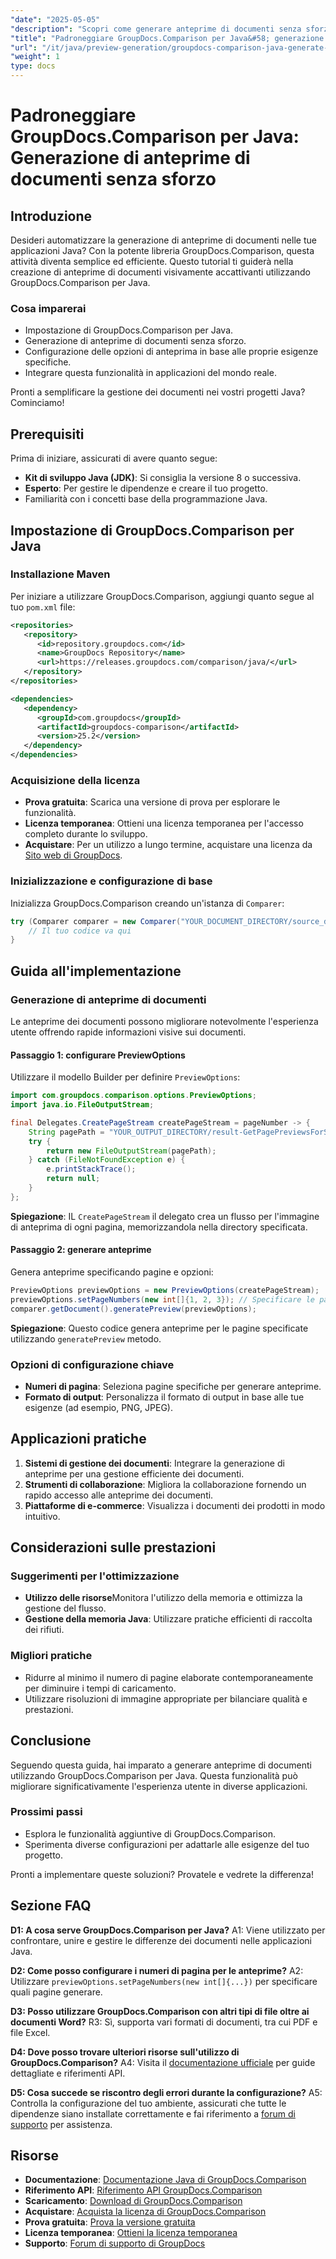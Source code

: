 ```yaml
---
"date": "2025-05-05"
"description": "Scopri come generare anteprime di documenti senza sforzo con GroupDocs.Comparison per Java. Migliora l'esperienza utente della tua applicazione."
"title": "Padroneggiare GroupDocs.Comparison per Java&#58; generazione di anteprime di documenti senza sforzo"
"url": "/it/java/preview-generation/groupdocs-comparison-java-generate-previews/"
"weight": 1
type: docs
---
```

# Padroneggiare GroupDocs.Comparison per Java: Generazione di anteprime di documenti senza sforzo

## Introduzione

Desideri automatizzare la generazione di anteprime di documenti nelle tue applicazioni Java? Con la potente libreria GroupDocs.Comparison, questa attività diventa semplice ed efficiente. Questo tutorial ti guiderà nella creazione di anteprime di documenti visivamente accattivanti utilizzando GroupDocs.Comparison per Java.

### Cosa imparerai
- Impostazione di GroupDocs.Comparison per Java.
- Generazione di anteprime di documenti senza sforzo.
- Configurazione delle opzioni di anteprima in base alle proprie esigenze specifiche.
- Integrare questa funzionalità in applicazioni del mondo reale.

Pronti a semplificare la gestione dei documenti nei vostri progetti Java? Cominciamo!

## Prerequisiti

Prima di iniziare, assicurati di avere quanto segue:

- **Kit di sviluppo Java (JDK)**: Si consiglia la versione 8 o successiva.
- **Esperto**: Per gestire le dipendenze e creare il tuo progetto.
- Familiarità con i concetti base della programmazione Java.

## Impostazione di GroupDocs.Comparison per Java

### Installazione Maven

Per iniziare a utilizzare GroupDocs.Comparison, aggiungi quanto segue al tuo `pom.xml` file:

```xml
<repositories>
   <repository>
      <id>repository.groupdocs.com</id>
      <name>GroupDocs Repository</name>
      <url>https://releases.groupdocs.com/comparison/java/</url>
   </repository>
</repositories>

<dependencies>
   <dependency>
      <groupId>com.groupdocs</groupId>
      <artifactId>groupdocs-comparison</artifactId>
      <version>25.2</version>
   </dependency>
</dependencies>
```

### Acquisizione della licenza

- **Prova gratuita**: Scarica una versione di prova per esplorare le funzionalità.
- **Licenza temporanea**: Ottieni una licenza temporanea per l'accesso completo durante lo sviluppo.
- **Acquistare**: Per un utilizzo a lungo termine, acquistare una licenza da [Sito web di GroupDocs](https://purchase.groupdocs.com/buy).

### Inizializzazione e configurazione di base

Inizializza GroupDocs.Comparison creando un'istanza di `Comparer`:

```java
try (Comparer comparer = new Comparer("YOUR_DOCUMENT_DIRECTORY/source_document.docx")) {
    // Il tuo codice va qui
}
```

## Guida all'implementazione

### Generazione di anteprime di documenti

Le anteprime dei documenti possono migliorare notevolmente l'esperienza utente offrendo rapide informazioni visive sui documenti.

#### Passaggio 1: configurare PreviewOptions

Utilizzare il modello Builder per definire `PreviewOptions`:

```java
import com.groupdocs.comparison.options.PreviewOptions;
import java.io.FileOutputStream;

final Delegates.CreatePageStream createPageStream = pageNumber -> {
    String pagePath = "YOUR_OUTPUT_DIRECTORY/result-GetPagePreviewsForSourceDocument_" + pageNumber + ".png";
    try {
        return new FileOutputStream(pagePath);
    } catch (FileNotFoundException e) {
        e.printStackTrace();
        return null;
    }
};
```

**Spiegazione**: IL `CreatePageStream` il delegato crea un flusso per l'immagine di anteprima di ogni pagina, memorizzandola nella directory specificata.

#### Passaggio 2: generare anteprime

Genera anteprime specificando pagine e opzioni:

```java
PreviewOptions previewOptions = new PreviewOptions(createPageStream);
previewOptions.setPageNumbers(new int[]{1, 2, 3}); // Specificare le pagine desiderate
comparer.getDocument().generatePreview(previewOptions);
```

**Spiegazione**: Questo codice genera anteprime per le pagine specificate utilizzando `generatePreview` metodo.

### Opzioni di configurazione chiave

- **Numeri di pagina**: Seleziona pagine specifiche per generare anteprime.
- **Formato di output**: Personalizza il formato di output in base alle tue esigenze (ad esempio, PNG, JPEG).

## Applicazioni pratiche

1. **Sistemi di gestione dei documenti**: Integrare la generazione di anteprime per una gestione efficiente dei documenti.
2. **Strumenti di collaborazione**: Migliora la collaborazione fornendo un rapido accesso alle anteprime dei documenti.
3. **Piattaforme di e-commerce**: Visualizza i documenti dei prodotti in modo intuitivo.

## Considerazioni sulle prestazioni

### Suggerimenti per l'ottimizzazione
- **Utilizzo delle risorse**Monitora l'utilizzo della memoria e ottimizza la gestione del flusso.
- **Gestione della memoria Java**: Utilizzare pratiche efficienti di raccolta dei rifiuti.

### Migliori pratiche
- Ridurre al minimo il numero di pagine elaborate contemporaneamente per diminuire i tempi di caricamento.
- Utilizzare risoluzioni di immagine appropriate per bilanciare qualità e prestazioni.

## Conclusione

Seguendo questa guida, hai imparato a generare anteprime di documenti utilizzando GroupDocs.Comparison per Java. Questa funzionalità può migliorare significativamente l'esperienza utente in diverse applicazioni. 

### Prossimi passi
- Esplora le funzionalità aggiuntive di GroupDocs.Comparison.
- Sperimenta diverse configurazioni per adattarle alle esigenze del tuo progetto.

Pronti a implementare queste soluzioni? Provatele e vedrete la differenza!

## Sezione FAQ

**D1: A cosa serve GroupDocs.Comparison per Java?**
A1: Viene utilizzato per confrontare, unire e gestire le differenze dei documenti nelle applicazioni Java.

**D2: Come posso configurare i numeri di pagina per le anteprime?**
A2: Utilizzare `previewOptions.setPageNumbers(new int[]{...})` per specificare quali pagine generare.

**D3: Posso utilizzare GroupDocs.Comparison con altri tipi di file oltre ai documenti Word?**
R3: Sì, supporta vari formati di documenti, tra cui PDF e file Excel.

**D4: Dove posso trovare ulteriori risorse sull'utilizzo di GroupDocs.Comparison?**
A4: Visita il [documentazione ufficiale](https://docs.groupdocs.com/comparison/java/) per guide dettagliate e riferimenti API.

**D5: Cosa succede se riscontro degli errori durante la configurazione?**
A5: Controlla la configurazione del tuo ambiente, assicurati che tutte le dipendenze siano installate correttamente e fai riferimento a [forum di supporto](https://forum.groupdocs.com/c/comparison) per assistenza.

## Risorse

- **Documentazione**: [Documentazione Java di GroupDocs.Comparison](https://docs.groupdocs.com/comparison/java/)
- **Riferimento API**: [Riferimento API GroupDocs.Comparison](https://reference.groupdocs.com/comparison/java/)
- **Scaricamento**: [Download di GroupDocs.Comparison](https://releases.groupdocs.com/comparison/java/)
- **Acquistare**: [Acquista la licenza di GroupDocs.Comparison](https://purchase.groupdocs.com/buy)
- **Prova gratuita**: [Prova la versione gratuita](https://releases.groupdocs.com/comparison/java/)
- **Licenza temporanea**: [Ottieni la licenza temporanea](https://purchase.groupdocs.com/temporary-license/)
- **Supporto**: [Forum di supporto di GroupDocs](https://forum.groupdocs.com/c/comparison)